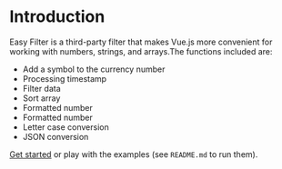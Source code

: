 <script>
  import vm from '@views/introduce'
  export default vm
</script>

# Introduction

Easy Filter is a third-party filter that makes Vue.js more convenient for working with numbers, strings, and arrays.The functions included are:

- Add a symbol to the currency number
- Processing timestamp
- Filter data
- Sort array
- Formatted number
- Formatted number
- Letter case conversion
- JSON conversion

<a class="link" href="./guide/">Get started</a> or play with the examples (see <a class="pointer" target="__blank" :href="repo"><code>README.md</code></a><OutboundLink/> to run them).
